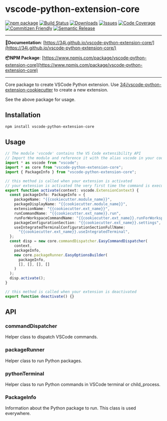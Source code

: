 # vscode-python-extension-core

[![npm package][npm-img]][npm-url]
[![Build Status][build-img]][build-url]
[![Downloads][downloads-img]][downloads-url]
[![Issues][issues-img]][issues-url]
[![Code Coverage][codecov-img]][codecov-url]
[![Commitizen Friendly][commitizen-img]][commitizen-url]
[![Semantic Release][semantic-release-img]][semantic-release-url]

---

**📘Documentation**: [https://34j.github.io/vscode-python-extension-core/](https://34j.github.io/vscode-python-extension-core/)

**📦️NPM Package**: [https://www.npmjs.com/package/vscode-python-extension-core](https://www.npmjs.com/package/vscode-python-extension-core)

---

Core package to create VSCode Python extension. Use [34j/vscode-python-extension-cookiecutter](https://github.com/34j/vscode-python-extension-cookiecutter) to create a new extension.

See the above package for usage.

## Installation

```bash
npm install vscode-python-extension-core
```

## Usage

```ts
// The module 'vscode' contains the VS Code extensibility API
// Import the module and reference it with the alias vscode in your code below
import * as vscode from "vscode";
import * as core from "vscode-python-extension-core";
import { PackageInfo } from "vscode-python-extension-core";

// this method is called when your extension is activated
// your extension is activated the very first time the command is executed
export function activate(context: vscode.ExtensionContext) {
  const packageInfo: PackageInfo = {
    packageName: "{{cookiecutter.module_name}}",
    packageDisplayName: "{{cookiecutter.module_name}}",
    extensionName: "{{cookiecutter.ext_name}}",
    runCommandName: "{{cookiecutter.ext_name}}.run",
    runForWorkspaceCommandName: "{{cookiecutter.ext_name}}.runForWorkspace",
    packageConfigurationSection: "{{cookiecutter.ext_name}}.settings",
    useIntegratedTerminalConfigurationSectionFullName:
      "{{cookiecutter.ext_name}}.useIntegratedTerminal",
  };
  const disp = new core.commandDispatcher.EasyCommandDispatcher(
    context,
    packageInfo,
    new core.packageRunner.EasyOptionsBuilder(
      packageInfo,
      [], [], [], []
    )
  );
  disp.activate();
}

// this method is called when your extension is deactivated
export function deactivate() {}
```

## API

### commandDispatcher

Helper class to dispatch VSCode commands.

### packageRunner

Helper class to run Python packages.

### pythonTerminal

Helper class to run Python commands in VSCode terminal or child_process.

### PackageInfo

Information about the Python package to run. This class is used everywhere.

[build-img]:https://github.com/34j/vscode-python-extension-core/actions/workflows/release.yml/badge.svg
[build-url]:https://github.com/34j/vscode-python-extension-core/actions/workflows/release.yml
[downloads-img]:https://img.shields.io/npm/dt/vscode-python-extension-core
[downloads-url]:https://www.npmtrends.com/vscode-python-extension-core
[npm-img]:https://img.shields.io/npm/v/vscode-python-extension-core
[npm-url]:https://www.npmjs.com/package/vscode-python-extension-core
[issues-img]:https://img.shields.io/github/issues/34j/vscode-python-extension-core
[issues-url]:https://github.com/34j/vscode-python-extension-core/issues
[codecov-img]:https://codecov.io/gh/34j/vscode-python-extension-core/branch/main/graph/badge.svg
[codecov-url]:https://codecov.io/gh/34j/vscode-python-extension-core
[semantic-release-img]:https://img.shields.io/badge/%20%20%F0%9F%93%A6%F0%9F%9A%80-semantic--release-e10079.svg
[semantic-release-url]:https://github.com/semantic-release/semantic-release
[commitizen-img]:https://img.shields.io/badge/commitizen-friendly-brightgreen.svg
[commitizen-url]:http://commitizen.github.io/cz-cli/
